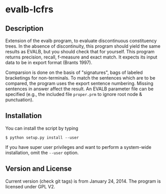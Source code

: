 evalb-lcfrs
===========

Description
-----------

Extension of the evalb program, to evaluate discontinuous constituency trees.
In the absence of discontinuity, this program should yield the same results as
EVALB, but you should check that for yourself. This program returns precision,
recall, f-measure and exact match. It expects its input data to be in export
format (Brants 1997).

Comparsion is done on the basis of "signatures", bags of labeled bracketings
for non-terminals. To match the sentences which are to be compared, the program
uses the export sentence numbering. Missing sentences in answer affect the
result. An EVALB parameter file can be specified (e.g., the included file
``proper.prm`` to ignore root node & punctuation).

Installation
------------

You can install the script by typing 

    $ python setup.py install --user

If you have super user privileges and want to perform a system-wide
installation, omit the `--user` option.


Version and License
-------------------

Current version (check git tags) is from January 24, 2014. The program
is licensed under GPL V2.
